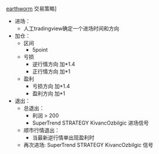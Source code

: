[earthworm](earthworm.py) 交易策略]

- 进场：
    - 人工tradingview确定一个进场时间和方向
- 加仓：
    - 区间
        - 5point
    - 亏损
        - 逆行情方向 加*1.4
        - 正行情方向 加*1
    - 盈利
        - 亏损方向 加*1.4
        - 盈利方向 加*1
- 退出：
    - 总退出：
        - 利润 > 200 
        - SuperTrend STRATEGY KivancOzbilgic 进场信号
    - 顺市行情退出：
        - 当最新逆行情单出现盈利时
    - 再次进场: SuperTrend STRATEGY KivancOzbilgic 信号

